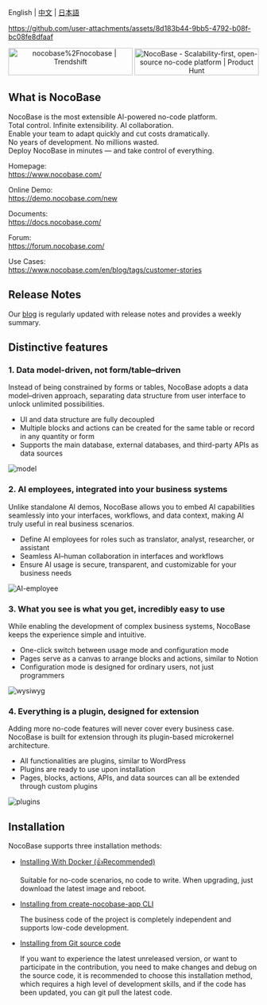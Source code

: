 English | [中文](./README.zh-CN.md) | [日本語](./README.ja-JP.md)

https://github.com/user-attachments/assets/8d183b44-9bb5-4792-b08f-bc08fe8dfaaf

<p align="center">
<a href="https://trendshift.io/repositories/4112" target="_blank"><img src="https://trendshift.io/api/badge/repositories/4112" alt="nocobase%2Fnocobase | Trendshift" style="width: 250px; height: 55px;" width="250" height="55"/></a>
<a href="https://www.producthunt.com/posts/nocobase?embed=true&utm_source=badge-top-post-topic-badge&utm_medium=badge&utm_souce=badge-nocobase" target="_blank"><img src="https://api.producthunt.com/widgets/embed-image/v1/top-post-topic-badge.svg?post_id=456520&theme=light&period=weekly&topic_id=267" alt="NocoBase - Scalability&#0045;first&#0044;&#0032;open&#0045;source&#0032;no&#0045;code&#0032;platform | Product Hunt" style="width: 250px; height: 54px;" width="250" height="54" /></a>
</p>

## What is NocoBase

NocoBase is the most extensible AI-powered no-code platform.   
Total control. Infinite extensibility. AI collaboration.  
Enable your team to adapt quickly and cut costs dramatically.  
No years of development. No millions wasted.  
Deploy NocoBase in minutes — and take control of everything.

Homepage:  
https://www.nocobase.com/  

Online Demo:  
https://demo.nocobase.com/new

Documents:  
https://docs.nocobase.com/

Forum:  
https://forum.nocobase.com/

Use Cases:  
https://www.nocobase.com/en/blog/tags/customer-stories

## Release Notes

Our [blog](https://www.nocobase.com/en/blog/timeline) is regularly updated with release notes and provides a weekly summary.

## Distinctive features

### 1. Data model-driven, not form/table–driven

Instead of being constrained by forms or tables, NocoBase adopts a data model–driven approach, separating data structure from user interface to unlock unlimited possibilities.

- UI and data structure are fully decoupled
- Multiple blocks and actions can be created for the same table or record in any quantity or form
- Supports the main database, external databases, and third-party APIs as data sources

![model](https://static-docs.nocobase.com/model.png)

### 2. AI employees, integrated into your business systems
Unlike standalone AI demos, NocoBase allows you to embed AI capabilities seamlessly into your interfaces, workflows, and data context, making AI truly useful in real business scenarios.

- Define AI employees for roles such as translator, analyst, researcher, or assistant
- Seamless AI–human collaboration in interfaces and workflows
- Ensure AI usage is secure, transparent, and customizable for your business needs

![AI-employee](https://static-docs.nocobase.com/ai-employee-home.png)

### 3. What you see is what you get, incredibly easy to use

While enabling the development of complex business systems, NocoBase keeps the experience simple and intuitive.

- One-click switch between usage mode and configuration mode
- Pages serve as a canvas to arrange blocks and actions, similar to Notion
- Configuration mode is designed for ordinary users, not just programmers

![wysiwyg](https://static-docs.nocobase.com/wysiwyg.gif)

### 4. Everything is a plugin, designed for extension
Adding more no-code features will never cover every business case. NocoBase is built for extension through its plugin-based microkernel architecture.

- All functionalities are plugins, similar to WordPress
- Plugins are ready to use upon installation
- Pages, blocks, actions, APIs, and data sources can all be extended through custom plugins

![plugins](https://static-docs.nocobase.com/plugins.png)

## Installation

NocoBase supports three installation methods:

- <a target="_blank" href="https://docs.nocobase.com/welcome/getting-started/installation/docker-compose">Installing With Docker (👍Recommended)</a>

  Suitable for no-code scenarios, no code to write. When upgrading, just download the latest image and reboot.

- <a target="_blank" href="https://docs.nocobase.com/welcome/getting-started/installation/create-nocobase-app">Installing from create-nocobase-app CLI</a>

  The business code of the project is completely independent and supports low-code development.

- <a target="_blank" href="https://docs.nocobase.com/welcome/getting-started/installation/git-clone">Installing from Git source code</a>

  If you want to experience the latest unreleased version, or want to participate in the contribution, you need to make changes and debug on the source code, it is recommended to choose this installation method, which requires a high level of development skills, and if the code has been updated, you can git pull the latest code.
